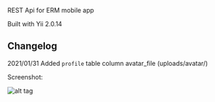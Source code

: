 REST Api for ERM mobile app

Built with Yii 2.0.14

Changelog
------------
2021/01/31
Added `profile` table column avatar_file (uploads/avatar/)

Screenshot:

![alt tag](http://i.imgur.com/NyNASU9.png)

